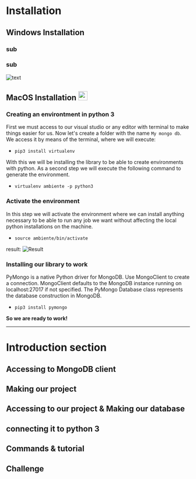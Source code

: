 # Installation

## Windows Installation

### sub

### sub

![text](url)

## MacOS Installation <img src="https://upload.wikimedia.org/wikipedia/commons/thumb/a/ab/Icon-Mac.svg/2048px-Icon-Mac.svg.png" width="25" height="25">

### Creating an environtment in python 3

First we must access to our visual studio or any editor with terminal to make things easier for us. Now let's create a folder with the name `My mongo db`. We access it by means of the terminal, where we will execute: 

- `pip3 install virtualenv`

With this we will be installing the library to be able to create environments with python. As a second step we will execute the following command to generate the environment.

- `virtualenv ambiente -p python3`

### Activate the environment

In this step we will activate the environment where we can install anything necessary to be able to run any job we want without affecting the local python installations on the machine.

- `source ambiente/bin/activate`

result:
![Result](https://snipboard.io/iBmwx0.jpg)

### Installing our library to work

PyMongo is a native Python driver for MongoDB. Use MongoClient to create a connection. MongoClient defaults to the MongoDB instance running on localhost:27017 if not specified. The PyMongo Database class represents the database construction in MongoDB.

- `pip3 install pymongo`

<strong>So we are ready to work!</strong>

---

# Introduction section

## Accessing to MongoDB client

## Making our project

## Accessing to our project & Making our database

## connecting it to python 3

## Commands & tutorial

## Challenge


